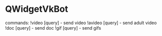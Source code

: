 # QWidgetVkBot

commands:
!video [query] - send video
!avideo [query] - send adult video
!doc [query] - send doc
!gif [query] - send gifs
